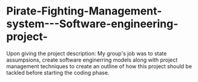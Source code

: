 # Pirate-Fighting-Management-system---Software-engineering-project-

Upon giving the project description: My group's job was to state assumpsions, create software enginerring models along with project management techniques to create an outline of how this project should be tackled before starting the coding phase. 
